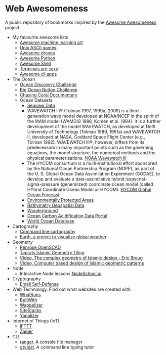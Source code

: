 # Web Awesomeness
A public repository of bookmarks inspired by the [Awesome Awesomeness](https://github.com/bayandin/awesome-awesomeness) project

* My favourite awesome lists
  * [Awesome machine learning art](https://github.com/vibertthio/awesome-machine-learning-art)
  * [Unix ASCII games](https://github.com/ligurio/awesome-ttygames)
  * [Awesome drones](https://github.com/janesmae/awesome-drones)
  * [Awesome Python](https://github.com/vinta/awesome-python)
  * [Awesome Shell](https://github.com/alebcay/awesome-shell)
  * [Terminals are sexy](https://github.com/k4m4/terminals-are-sexy)
  * [Awesome cli apps](https://github.com/agarrharr/awesome-cli-apps)
* The Ocean
  * [Ocean Discovery Challenge](http://oceandiscovery.xprize.org/)
  * [Big Ocean Button Challenge](https://herox.com/bigoceanbutton/timeline)
  * [Chasing Coral Documentary](http://www.chasingcoral.com/)
  * Ocean Datasets
    * [Seaview Data](http://www.seaviewdata.org/index.php/home/)
    * WAVEWATCH III® (Tolman 1997, 1999a, 2009) is a third generation wave model developed at NOAA/NCEP in the spirit of the WAM model (WAMDIG 1988, Komen et al. 1994). It is a further development of the model WAVEWATCH, as developed at Delft University of Technology (Tolman 1989, 1991a) and WAVEWATCH II, developed at NASA, Goddard Space Flight Center (e.g., Tolman 1992). WAVEWATCH III®, however, differs from its predecessors in many important points such as the governing equations, the model structure, the numerical methods and the physical parameterizations. [NOAA Wavewatch III](http://polar.ncep.noaa.gov/waves/index2.shtml)
    * The HYCOM consortium is a multi-institutional effort sponsored by the National Ocean Partnership Program (NOPP), as part of the U. S. Global Ocean Data Assimilation Experiment (GODAE), to develop and evaluate a data-assimilative hybrid isopycnal-sigma-pressure (generalized) coordinate ocean model (called HYbrid Coordinate Ocean Model or HYCOM). [HYCOM Global Ocean Forecast](https://hycom.org/)
    * [Environmentally Protected Areas](http://www.mpatlas.org/map/mpas/)
    * [Bathymetry Geospatial Data](http://www.naturalearthdata.com/downloads/10m-physical-vectors/10m-bathymetry/)
    * [Wunderground](https://www.wunderground.com/weather/api)
    * [Ocean Carbon Acidification Data Portal](https://www.nodc.noaa.gov/oceanacidification/stewardship/data_portal.html)
    * [World Ocean Database](https://www.nodc.noaa.gov/OC5/WOD/pr_wod.html)
* Cartography
  * [Command line cartography](https://medium.com/@mbostock/command-line-cartography-part-1-897aa8f8ca2c)
  * [Earth, a project to visualize global weather](https://github.com/cambecc/earth)
* Geometry
  * [Penrose OpenSCAD](https://github.com/mattvonrocketstein/penrose)
  * [Taprats Islamic Geometry Tiling](http://taprats.sourceforge.net/)
  * [Video, The complex geometry of Islamic design - Eric Broug](https://www.youtube.com/watch?v=pg1NpMmPv48)
  * [Video, Computer based design of Islamic geometric patterns](https://www.youtube.com/watch?v=FBn6VgoF3fE)
* Node
  * Interactive Node lessons [NodeSchool.io](https://nodeschool.io/)
* Cryptography
  * [Email Self-Defense](https://emailselfdefense.fsf.org/en/)
* Web Technology. Find out what websites are created with.
  * [WhatRuns](https://www.whatruns.com/)
  * [BuitWith](https://builtwith.com/)
  * [Wappalizer](https://wappalyzer.com/)
  * [SiteStacks](https://sitestacks.com/)
  * [Yanalizer](https://yanalyzer.com/)
* Internet of Things (IoT)
  * [IFTTT](https://ifttt.com/)
  * [Zapier](https://zapier.com/)
* CLI
  * [ranger](https://ranger.github.io/). A console file manager  
  * [gtypist](https://www.gnu.org/software/gtypist/). A command line typing tutor
